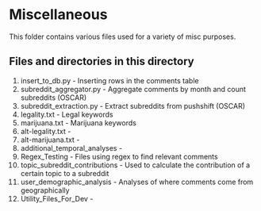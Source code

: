 # Miscellaneous 

This folder contains various files used for a variety of misc purposes. 

## Files and directories in this directory 

1. insert_to_db.py - Inserting rows in the comments table 
2. subreddit_aggregator.py - Aggregate comments by month and count subreddits (OSCAR)
3. subreddit_extraction.py - Extract subreddits from pushshift (OSCAR)
4. legality.txt - Legal keywords
5. marijuana.txt - Marijuana keywords
6. alt-legality.txt - 
7. alt-marijuana.txt -
8. additional_temporal_analyses - 
9. Regex_Testing - Files using regex to find relevant comments
10. topic_subreddit_contributions - Used to calculate the contribution of a certain topic to a subreddit 
11. user_demographic_analysis - Analyses of where comments come from geographically
12. Utility_Files_For_Dev - 

